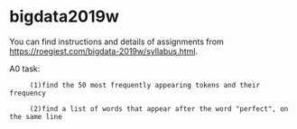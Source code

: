 # bigdata2019w
You can find instructions and details of assignments from https://roegiest.com/bigdata-2019w/syllabus.html.

A0 task: 

         (1)find the 50 most frequently appearing tokens and their frequency

         (2)find a list of words that appear after the word "perfect", on the same line
